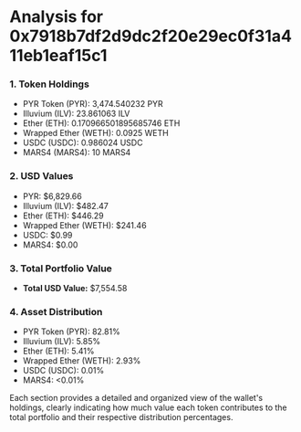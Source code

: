 # Analysis for 0x7918b7df2d9dc2f20e29ec0f31a411eb1eaf15c1

### 1. Token Holdings
- PYR Token (PYR): 3,474.540232 PYR
- Illuvium (ILV): 23.861063 ILV
- Ether (ETH): 0.170966501895685746 ETH
- Wrapped Ether (WETH): 0.0925 WETH
- USDC (USDC): 0.986024 USDC
- MARS4 (MARS4): 10 MARS4

### 2. USD Values
- PYR: $6,829.66
- Illuvium (ILV): $482.47
- Ether (ETH): $446.29
- Wrapped Ether (WETH): $241.46
- USDC: $0.99
- MARS4: $0.00

### 3. Total Portfolio Value
- **Total USD Value:** $7,554.58

### 4. Asset Distribution
- PYR Token (PYR): 82.81%
- Illuvium (ILV): 5.85%
- Ether (ETH): 5.41%
- Wrapped Ether (WETH): 2.93%
- USDC (USDC): 0.01%
- MARS4: <0.01%

Each section provides a detailed and organized view of the wallet's holdings, clearly indicating how much value each token contributes to the total portfolio and their respective distribution percentages.